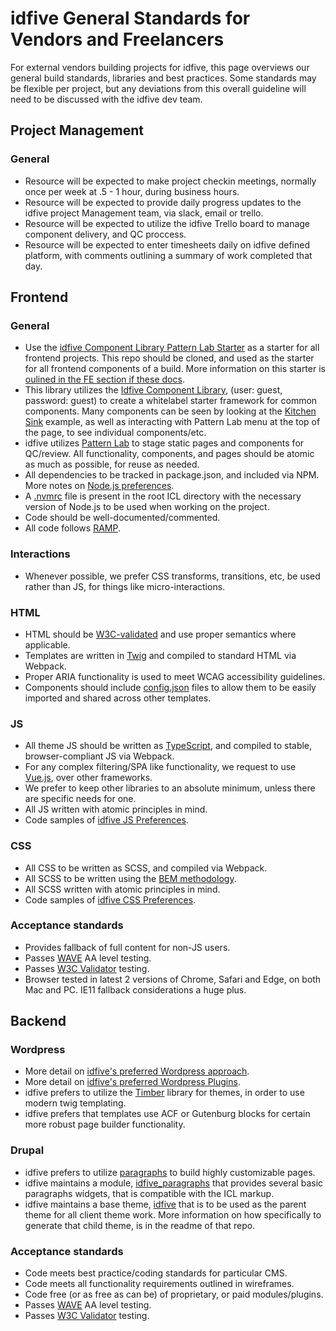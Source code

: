 # idfive General Standards for Vendors and Freelancers

For external vendors building projects for idfive, this page overviews our general build standards, libraries and best practices. Some standards may be flexible per project, but any deviations from this overall guideline will need to be discussed with the idfive dev team.

## Project Management

### General

- Resource will be expected to make project checkin meetings, normally once per week at .5 - 1 hour, during business hours.
- Resource will be expected to provide daily progress updates to the idfive project Management team, via slack, email or trello.
- Resource will be expected to utilize the idfive Trello board to manage component delivery, and QC proccess.
- Resource will be expected to enter timesheets daily on idfive defined platform, with comments outlining a summary of work completed that day.

## Frontend

### General

- Use the [idfive Component Library Pattern Lab Starter](https://bitbucket.org/idfivellc/idfive-pattern-lab-starter/src/master/) as a starter for all frontend projects. This repo should be cloned, and used as the starter for all frontend components of a build. More information on this starter is [oulined in the FE section if these docs](/docs/front-end/pattern-lab).
- This library utilizes the [Idfive Component Library](https://staging2.idfive.com/idfive-pattern-lab-starter/public/?p=pages-welcome), (user: guest, password: guest) to create a whitelabel starter framework for common components. Many components can be seen by looking at the [Kitchen Sink](https://staging2.idfive.com/idfive-pattern-lab-starter/public/?p=pages-kitchen-sink) example, as well as interacting with Pattern Lab menu at the top of the page, to see individual components/etc.
- idfive utilizes [Pattern Lab](https://patternlab.io/) to stage static pages and components for QC/review. All functionality, components, and pages should be atomic as much as possible, for reuse as needed.
- All dependencies to be tracked in package.json, and included via NPM. More notes on [Node.js preferences](/docs/front-end/node).
- A [.nvmrc](https://github.com/nvm-sh/nvm#nvmrc) file is present in the root ICL directory with the necessary version of Node.js to be used when working on the project.
- Code should be well-documented/commented.
- All code follows [RAMP](/docs/front-end/ramp).

### Interactions

- Whenever possible, we prefer CSS transforms, transitions, etc, be used rather than JS, for things like micro-interactions.

### HTML

- HTML should be [W3C-validated](https://validator.w3.org/) and use proper semantics where applicable.
- Templates are written in [Twig](https://twig.symfony.com/) and compiled to standard HTML via Webpack.
- Proper ARIA functionality is used to meet WCAG accessibility guidelines.
- Components should include [config.json](https://fractal.build/guide/core-concepts/context-data.html) files to allow them to be easily imported and shared across other templates.

### JS

- All theme JS should be written as [TypeScript](https://www.typescriptlang.org/), and compiled to stable, browser-compliant JS via Webpack.
- For any complex filtering/SPA like functionality, we request to use [Vue.js](https://vuejs.org/), over other frameworks.
- We prefer to keep other libraries to an absolute minimum, unless there are specific needs for one.
- All JS written with atomic principles in mind.
- Code samples of [idfive JS Preferences](/docs/front-end/js).

### CSS

- All CSS to be written as SCSS, and compiled via Webpack.
- All SCSS to be written using the [BEM methodology](http://getbem.com/introduction/).
- All SCSS written with atomic principles in mind.
- Code samples of [idfive CSS Preferences](/docs/front-end/css).

### Acceptance standards

- Provides fallback of full content for non-JS users.
- Passes [WAVE](http://wave.webaim.org/) AA level testing.
- Passes [W3C Validator](https://validator.w3.org/) testing.
- Browser tested in latest 2 versions of Chrome, Safari and Edge, on both Mac and PC. IE11 fallback considerations a huge plus.

## Backend

### Wordpress

- More detail on [idfive's preferred Wordpress approach](/docs/back-end/wordpress/wordpress.md).
- More detail on [idfive's preferred Wordpress Plugins](/docs/back-end/wordpress/wordpress-plugins.md).
- idfive prefers to utilize the [Timber](https://upstatement.com/timber/) library for themes, in order to use modern twig templating.
- idfive prefers that templates use ACF or Gutenburg blocks for certain more robust page builder functionality.

### Drupal

- idfive prefers to utilize [paragraphs](https://www.drupal.org/project/paragraphs) to build highly customizable pages.
- idfive maintains a module, [idfive_paragraphs](https://bitbucket.org/idfivellc/idfive-component-library-d8-paragraphs) that provides several basic paragraphs widgets, that is compatible with the ICL markup.
- idfive maintains a base theme, [idfive](https://bitbucket.org/idfivellc/idfive-component-library-d8-theme) that is to be used as the parent theme for all client theme work. More information on how specifically to generate that child theme, is in the readme of that repo.

### Acceptance standards

- Code meets best practice/coding standards for particular CMS.
- Code meets all functionality requirements outlined in wireframes.
- Code free (or as free as can be) of proprietary, or paid modules/plugins.
- Passes [WAVE](http://wave.webaim.org/) AA level testing.
- Passes [W3C Validator](https://validator.w3.org/) testing.
